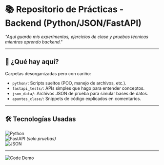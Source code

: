 # 📚 Repositorio de Prácticas - Backend (Python/JSON/FastAPI)  

*"Aquí guardo mis experimentos, ejercicios de clase y pruebas técnicas mientras aprendo backend."*  

---

## 📂 **¿Qué hay aquí?**  
Carpetas desorganizadas pero con cariño:  
- `python/`: Scripts sueltos (POO, manejo de archivos, etc.).  
- `fastapi_tests/`: APIs simples que hago para entender conceptos.  
- `json_data/`: Archivos JSON de prueba para simular bases de datos.  
- `apuntes_clase/`: Snippets de código explicados en comentarios.  


---

## 🛠️ **Tecnologías Usadas**  
![Python](https://img.shields.io/badge/Python-3776AB?logo=python&logoColor=white)  
![FastAPI](https://img.shields.io/badge/FastAPI-009688?logo=fastapi&logoColor=white) *(solo pruebas)*  
![JSON](https://img.shields.io/badge/JSON-000000?logo=json&logoColor=white)  

---


   ![Code Demo](https://media.giphy.com/media/xT1XGBiPb9F0j9qFHi/giphy.gif?cid=ecf05e479frkttizgntvyw975fl3gpl2813g28dfl4mjtlsd&ep=v1_gifs_search&rid=giphy.gif&ct=g)

